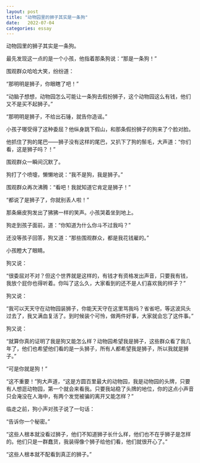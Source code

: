 ```yaml
---
layout: post
title: "动物园里的狮子其实是一条狗"
date:   2022-07-04
categories: essay
---
```


动物园里的狮子其实是一条狗。

最先发现这一点的是一个小孩，他指着那条狗说：“那是一条狗！”

围观群众哈哈大笑，纷纷道：

“那明明是狮子，你眼瞎了吧！”

“动脑子想想，动物园怎么可能让一条狗去假扮狮子，这个动物园这么有钱，他们又不是买不起狮子。”

“那明明是狮子，不给出石锤，就告你造谣。”

小孩子哪受得了这种委屈？他纵身跳下假山，和那条假扮狮子的狗来了个脸对脸。

他抓住了狗的尾巴——狮子没有这样的尾巴，又扒下了狗的鬃毛，大声道：“你们看，这是狮子吗？！”

围观群众一瞬间沉默了。

狗打了个喷嚏，懒懒地说：“我不是狗，我是狮子。”

围观群众再次沸腾：“看吧！我就知道它肯定是狮子！”

“都说了是狮子了，你就别丢人啦！”

那条癞皮狗发出了狒狒一样的笑声。小孩哭着坐到地上。

狗走到孩子面前，道：“你知道为什么你斗不过我吗？”

还没等孩子回答，狗又道：“那些围观群众，都是我花钱雇的。”

小孩瞪大了眼睛。

狗又说：

“很委屈对不对？但这个世界就是这样的，有钱才有资格发出声音，只要我有钱，我放个屁你也得听着。你叫了这么久，大家看到的还不是人们喜欢我的样子？”

狗又说：

“我可以天天守在动物园装狮子，你能天天守在这里骂我吗？省省吧，等这波风头过去了，我又满血复活了。到时候装个可怜，做两件好事，大家就会忘了这件事。”

狗又说：

“就算你真的证明了我是狗又能怎么样？动物园希望我是狮子，这些群众看了我几年了，他们也希望他们看的是一头狮子，所有人都希望我是狮子，所以我就是狮子。”

“可是你就是狗！”

“这不重要！”狗大声道，“这是方圆百里最大的动物园，我是动物园的头牌，只要有人想逛动物园，第一个就会来看我。只要我站稳了头牌的地位，你的这点小声音只会淹没在人海中，有两个发觉被骗的离开又能怎样？”

临走之前，狗小声对孩子说了一句话：

“告诉你一个秘密。”

“这些人根本就没看过狮子，他们不知道狮子长什么样，他们也不在乎狮子是怎样的。他们只是一群蠢货，我装得像个狮子给他们看，他们就很开心了。”

“这些人根本就不配看到真正的狮子。”